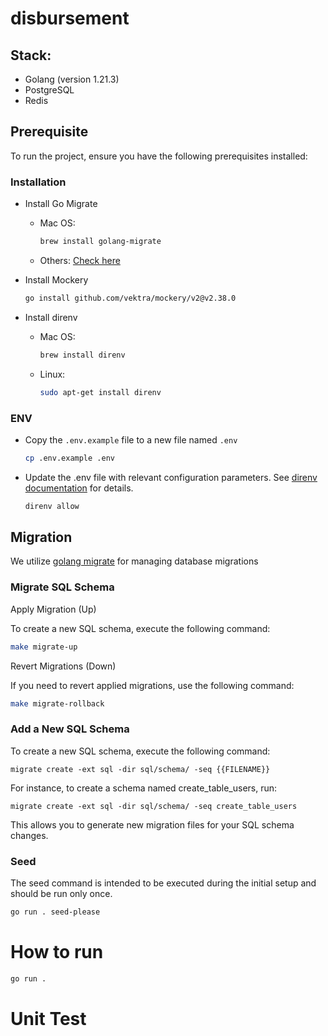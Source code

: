 # disbursement

## Stack:
- Golang (version 1.21.3)
- PostgreSQL
- Redis

## Prerequisite
To run the project, ensure you have the following prerequisites installed:

### Installation
- Install Go Migrate
  - Mac OS:
    ```bash
    brew install golang-migrate
    ```
  - Others: [Check here](https://www.freecodecamp.org/news/database-migration-golang-migrate/)


- Install Mockery 
    ```bash
    go install github.com/vektra/mockery/v2@v2.38.0
    ```

- Install direnv
  - Mac OS:
    ```bash
    brew install direnv
    ```
  - Linux: 
    ```bash
    sudo apt-get install direnv
    ```

### ENV
- Copy the `.env.example` file to a new file named `.env`
  ```bash
  cp .env.example .env
  ```
- Update the .env file with relevant configuration parameters. See [direnv documentation](https://direnv.net) for details.
  ```bash
  direnv allow
  ```

## Migration
We utilize [golang migrate](https://github.com/golang-migrate/migrate) for managing database migrations
### Migrate SQL Schema
Apply Migration (Up)

To create a new SQL schema, execute the following command:
```bash
make migrate-up
```
Revert Migrations (Down)

If you need to revert applied migrations, use the following command:

```bash
make migrate-rollback
```

### Add a New SQL Schema
To create a new SQL schema, execute the following command:
```
migrate create -ext sql -dir sql/schema/ -seq {{FILENAME}}
```

For instance, to create a schema named create_table_users, run:
```
migrate create -ext sql -dir sql/schema/ -seq create_table_users
```

This allows you to generate new migration files for your SQL schema changes.

### Seed
The seed command is intended to be executed during the initial setup and should be run only once.
```bash
go run . seed-please
```

# How to run
```bash
go run .
```

# Unit Test


